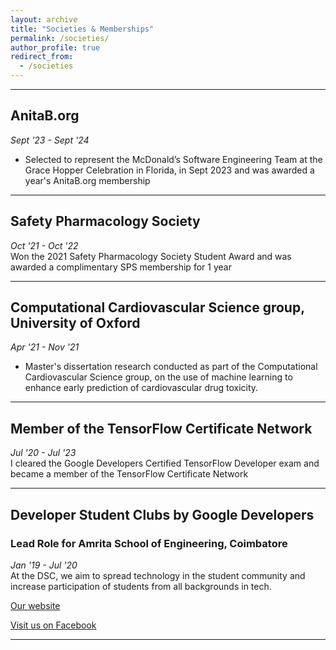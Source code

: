 ```yaml
---
layout: archive
title: "Societies & Memberships"
permalink: /societies/
author_profile: true
redirect_from:
  - /societies
---
```


<hr>

## AnitaB.org
_Sept '23 - Sept '24_
<br>
- Selected to represent the McDonald’s Software Engineering Team at the Grace Hopper Celebration in Florida, in Sept 2023 and was awarded a year's AnitaB.org membership

<hr>

## Safety Pharmacology Society
_Oct '21 - Oct '22_
<br>
Won the 2021 Safety Pharmacology Society Student Award and was awarded a complimentary SPS membership for 1 year
<hr>



## Computational Cardiovascular Science group, University of Oxford
_Apr '21 - Nov '21_
<br>
- Master's dissertation research conducted as part of the Computational Cardiovascular Science group, on the use of machine learning to enhance early prediction of cardiovascular drug toxicity.

<hr>

## Member of the TensorFlow Certificate Network
_Jul '20 - Jul '23_
<br>
I cleared the Google Developers Certified TensorFlow Developer exam and became a member of the TensorFlow Certificate Network

<hr>


## Developer Student Clubs by Google Developers
### Lead Role for Amrita School of Engineering, Coimbatore
 _Jan '19 - Jul '20_
 <br>
 At the DSC, we aim to spread technology in the student community and increase participation of students from all backgrounds in tech.

 [Our website](https://sites.google.com/view/dsc-ase-cbe/)

 [Visit us on Facebook](https://www.facebook.com/dsc.ase.cbe/)


<hr>

